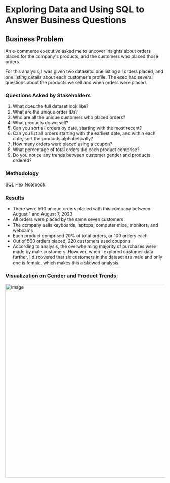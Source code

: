 # Exploring Data and Using SQL to Answer Business Questions

## Business Problem
An e-commerce executive asked me to uncover insights about orders placed for the company's products, and the customers who placed those orders. 

For this analysis, I was given two datasets: one listing all orders placed, and one listing details about each customer's profile. The exec had several questions about the products we sell and when orders were placed.

### Questions Asked by Stakeholders
1. What does the full dataset look like?
2. What are the unique order IDs?
3. Who are all the unique customers who placed orders?
4. What products do we sell?
5. Can you sort all orders by date, starting with the most recent?
6. Can you list all orders starting with the earliest date, and within each date, sort the products alphabetically?
7. How many orders were placed using a coupon?
8. What percentage of total orders did each product comprise?
9. Do you notice any trends between customer gender and products ordered?

### Methodology
SQL
Hex Notebook

### Results
- There were 500 unique orders placed with this company between August 1 and August 7, 2023
- All orders were placed by the same seven customers
- The company sells keyboards, laptops, computer mice, monitors, and webcams
- Each product comprised 20% of total orders, or 100 orders each
- Out of 500 orders placed, 220 customers used coupons
- According to analysis, the overwhelming majority of purchases were made by male customers. However, when I explored customer data further, I discovered that six customers in the dataset are male and only one is female, which makes this a skewed analysis.

### Visualization on Gender and Product Trends:
<img width="792" height="612" alt="image" src="https://github.com/user-attachments/assets/013b5bad-bc7a-4281-9b07-b702f81e6723" />

